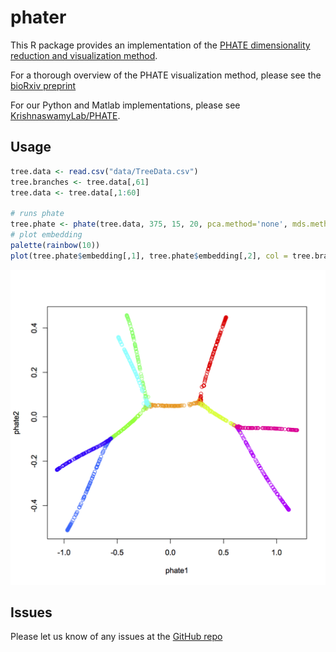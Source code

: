 # phater

This R package provides an implementation of the
[PHATE dimensionality reduction and visualization method](https://www.biorxiv.org/content/early/2017/12/01/120378).

For a thorough overview of the PHATE visualization method, please see the [bioRxiv preprint](https://www.biorxiv.org/content/early/2017/12/01/120378)

For our Python and Matlab implementations, please see [KrishnaswamyLab/PHATE](https://github.com/KrishnaswamyLab/PHATE).

## Usage

```r
tree.data <- read.csv("data/TreeData.csv")
tree.branches <- tree.data[,61]
tree.data <- tree.data[,1:60]

# runs phate
tree.phate <- phate(tree.data, 375, 15, 20, pca.method='none', mds.method = 'mmds')
# plot embedding
palette(rainbow(10))
plot(tree.phate$embedding[,1], tree.phate$embedding[,2], col = tree.branches, xlab="phate1", ylab="phate2")
```

![example plot](data/example.png)

## Issues

Please let us know of any issues at the [GitHub repo](https://github.com/KrishnaswamyLab/phater/issues)
